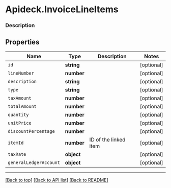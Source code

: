 # Apideck.InvoiceLineItems

### Description

## Properties
Name | Type | Description | Notes
------------ | ------------- | ------------- | -------------
`id` | **string** |  | [optional] 
`lineNumber` | **number** |  | [optional] 
`description` | **string** |  | [optional] 
`type` | **string** |  | [optional] 
`taxAmount` | **number** |  | [optional] 
`totalAmount` | **number** |  | [optional] 
`quantity` | **number** |  | [optional] 
`unitPrice` | **number** |  | [optional] 
`discountPercentage` | **number** |  | [optional] 
`itemId` | **number** | ID of the linked item | [optional] 
`taxRate` | **object** |  | [optional] 
`generalLedgerAccount` | **object** |  | [optional] 





---

[[Back to top]](#) [[Back to API list]](../../../../README.md#documentation-for-api-endpoints) [[Back to README]](../../../../README.md)


